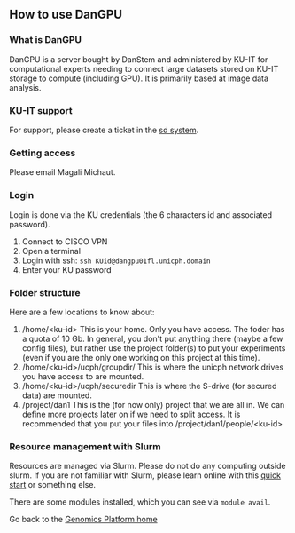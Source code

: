 ## How to use DanGPU

### What is DanGPU
DanGPU is a server bought by DanStem and administered by KU-IT for computational experts needing to connect large datasets stored on KU-IT storage to compute (including GPU). It is primarily based at image data analysis.

### KU-IT support
For support, please create a ticket in the [sd system](http://sd.ku.dk/).

### Getting access
Please email Magali Michaut.

### Login
Login is done via the KU credentials (the 6 characters id and associated password).
1. Connect to CISCO VPN
2. Open a terminal
3. Login with ssh: `ssh KUid@dangpu01fl.unicph.domain`
4. Enter your KU password

### Folder structure
Here are a few locations to know about:
1. /home/\<ku-id\> This is your home. Only you have access. The foder has a quota of 10 Gb. In general, you don't put anything there (maybe a few config files), but rather use the project folder(s) to put your experiments (even if you are the only one working on this project at this time).
2. /home/\<ku-id\>/ucph/groupdir/ This is where the unicph network drives you have access to are mounted.
3. /home/\<ku-id\>/ucph/securedir This is where the S-drive (for secured data) are mounted.
4. /project/dan1 This is the (for now only) project that we are all in. We can define more projects later on if we need to split access. It is recommended that you put your files into /project/dan1/people/\<ku-id\>

### Resource management with Slurm

Resources are managed via Slurm. Please do not do any computing outside slurm.
If you are not familiar with Slurm, please learn online with this [quick start](https://slurm.schedmd.com/quickstart.html) or something else.

There are some modules installed, which you can see via `module avail`.

Go back to the [Genomics Platform home](https://danstemgenomics.github.io)
